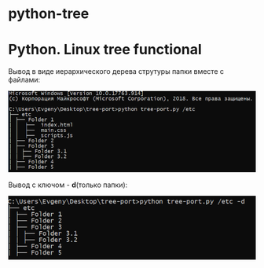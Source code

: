 # python-tree
<h1>Python. Linux tree functional</h2>

Вывод в виде иерархического дерева струтуры папки вместе с файлами:

<img src="https://github.com/EVGEN002/python-tree/blob/master/screenshots/2020-01-12_23-41-58.png" width="600" alt="">

Вывод с ключом - <b>d</b>(только папки):

<img src="https://github.com/EVGEN002/python-tree/blob/master/screenshots/2020-01-12_23-42-15.png" width="600" alt="">
